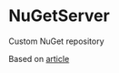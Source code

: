 # NuGetServer
Custom NuGet repository

Based on [article](http://andrey.moveax.ru/post/nuget-creating-and-deploying-simple-server)
